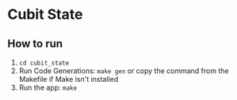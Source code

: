 # Cubit State

## How to run
1. `cd cubit_state`
2. Run Code Generations: `make gen` or copy the command from the Makefile if Make isn't installed
3. Run the app: `make`